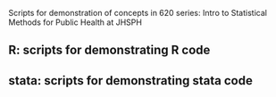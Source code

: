 Scripts for demonstration of concepts in 620 series: Intro to Statistical Methods for Public Health at JHSPH 

##  R: scripts for demonstrating R code
## stata: scripts for demonstrating stata code
